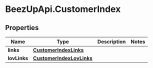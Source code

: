 # BeezUpApi.CustomerIndex

## Properties
Name | Type | Description | Notes
------------ | ------------- | ------------- | -------------
**links** | [**CustomerIndexLinks**](CustomerIndexLinks.md) |  | 
**lovLinks** | [**CustomerIndexLovLinks**](CustomerIndexLovLinks.md) |  | 


